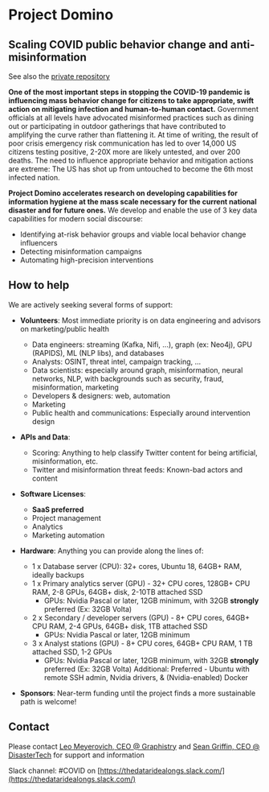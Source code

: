 # Project Domino

## Scaling COVID public behavior change and anti-misinformation

See also the [private repository](https://github.com/graphistry/ProjectDomino-internal)

**One of the most important steps in stopping the COVID-19 pandemic is influencing mass behavior change for citizens to take appropriate, swift action on mitigating infection and human-to-human contact.** Government officials at all levels have advocated misinformed practices such as dining out or participating in outdoor gatherings that have contributed to amplifying the curve rather than flattening it. At time of writing, the result of poor crisis emergency risk communication has led to over 14,000 US citizens testing positive, 2-20X more are likely untested, and over 200 deaths. The need to influence appropriate behavior and mitigation actions are extreme: The US has shot up from untouched to become the 6th most infected nation. 

**Project Domino accelerates research on developing capabilities for information hygiene at the mass scale necessary for the current national disaster and for future ones.** We develop and enable the use of 3 key data capabilities for modern social discourse: 
* Identifying at-risk behavior groups and viable local behavior change influencers
* Detecting misinformation campaigns
* Automating high-precision interventions

## How to help

We are actively seeking several forms of support:

* **Volunteers**: Most immediate priority is on data engineering and advisors on marketing/public health
  * Data engineers: streaming (Kafka, Nifi, ...), graph (ex: Neo4j), GPU (RAPIDS), ML (NLP libs), and databases
  * Analysts: OSINT, threat intel, campaign tracking, ...
  * Data scientists: especially around graph, misinformation, neural networks, NLP, with backgrounds such as security, fraud,  misinformation, marketing
  * Developers & designers: web, automation
  * Marketing
  * Public health and communications: Especially around intervention design

* **APIs and Data**: 
  * Scoring: Anything to help classify Twitter content for being artificial, misinformation, etc.
  * Twitter and misinformation threat feeds: Known-bad actors and content

* **Software Licenses**:
  * **SaaS preferred**
  * Project management
  * Analytics
  * Marketing automation

* **Hardware**: Anything you can provide along the lines of:
  * 1 x Database server (CPU): 32+ cores, Ubuntu 18, 64GB+ RAM, ideally backups
  * 1 x Primary analytics server (GPU) - 32+ CPU cores, 128GB+ CPU RAM, 2-8 GPUs, 64GB+ disk, 2-10TB attached SSD
    * GPUs: Nvidia Pascal or later, 12GB minimum, with 32GB **strongly** preferred (Ex: 32GB Volta)
  * 2 x Secondary / developer servers (GPU) - 8+ CPU cores, 64GB+ CPU RAM, 2-4 GPUs, 64GB+ disk, 1TB attached SSD
    * GPUs: Nvidia Pascal or later, 12GB minimum
  * 3 x Analyst stations (GPU) - 8+ CPU cores, 64GB+ CPU RAM, 1 TB attached SSD, 1-2 GPUs
    * GPUs: Nvidia Pascal or later, 12GB minimum, with 32GB **strongly** preferred (Ex: 32GB Volta)
  Additional: Preferred - Ubuntu with remote SSH admin, Nvidia drivers, & (Nvidia-enabled) Docker

* **Sponsors**: Near-term funding until the project finds a more sustainable path is welcome!

## Contact

Please contact [Leo Meyerovich, CEO @ Graphistry](https://www.linkedin.com/in/leo-meyerovich-09649219) and [Sean Griffin, CEO @ DisasterTech](https://www.linkedin.com/in/seanmichaelgriffin/) for support and information

Slack channel: #COVID on [https://thedataridealongs.slack.com/](https://thedataridealongs.slack.com/)
